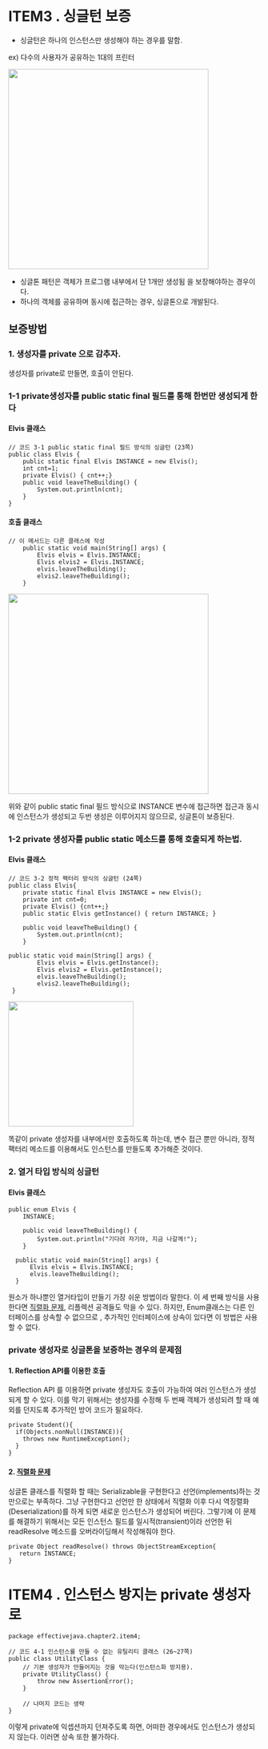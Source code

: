# ITEM3 . 싱글턴 보증
+ 싱글턴은 하나의 인스턴스만 생성해야 하는 경우를 말함.

ex) 다수의 사용자가 공유하는 1대의 프린터

<img src="https://user-images.githubusercontent.com/26866859/151317045-356646ab-00ff-48eb-af7d-ea3b4f95c65c.png" width="400">


+ 싱글톤 패턴은 객체가 프로그램 내부에서 단 1개만 생성됨 을 보장해야하는 경우이다.
+ 하나의 객체를 공유하며 동시에 접근하는 경우, 싱글톤으로 개발된다.



## 보증방법
### 1. 생성자를 private 으로 감추자.

생성자를 private로 만들면, 호출이 안된다.

### 1-1 private생성자를  public static final 필드를 통해  한번만 생성되게 한다
#### Elvis 클래스
```
// 코드 3-1 public static final 필드 방식의 싱글턴 (23쪽)
public class Elvis {
    public static final Elvis INSTANCE = new Elvis();
    int cnt=1;
    private Elvis() { cnt++;}
    public void leaveTheBuilding() {
        System.out.println(cnt);
    }
}
```
#### 호출 클래스

```
// 이 메서드는 다른 클래스에 작성
    public static void main(String[] args) {
        Elvis elvis = Elvis.INSTANCE;
        Elvis elvis2 = Elvis.INSTANCE;
        elvis.leaveTheBuilding();
        elvis2.leaveTheBuilding();
    }
```

<img src="https://user-images.githubusercontent.com/26866859/151322283-0aa81748-32e5-4221-9857-e8e6d71de09e.png" width="400">


위와 같이 public static final 필드 방식으로 INSTANCE 변수에 접근하면
접근과 동시에 인스턴스가 생성되고
두번 생성은 이루어지지 않으므로, 싱글톤이 보증된다.


### 1-2 private 생성자를  public static 메소드를 통해 호출되게 하는법.
#### Elvis 클래스
```
// 코드 3-2 정적 팩터리 방식의 싱글턴 (24쪽)
public class Elvis{
    private static final Elvis INSTANCE = new Elvis();
    private int cnt=0;
    private Elvis() {cnt++;}
    public static Elvis getInstance() { return INSTANCE; }

    public void leaveTheBuilding() {
        System.out.println(cnt);
    }
```

```
public static void main(String[] args) {
        Elvis elvis = Elvis.getInstance();
        Elvis elvis2 = Elvis.getInstance();
        elvis.leaveTheBuilding();
        elvis2.leaveTheBuilding();
 }
```
<img src="https://user-images.githubusercontent.com/26866859/151322283-0aa81748-32e5-4221-9857-e8e6d71de09e.png" width="250">

똑같이 private 생성자를 내부에서만 호출하도록 하는데,
변수 접근 뿐만 아니라, 정적팩터리 메소드를 이용해서도 인스턴스를 만들도록 추가해준 것이다.


### 2. 열거 타입 방식의 싱글턴 
#### Elvis 클래스
```
public enum Elvis {
    INSTANCE;

    public void leaveTheBuilding() {
        System.out.println("기다려 자기야, 지금 나갈께!");
    }
```
```
  public static void main(String[] args) {
      Elvis elvis = Elvis.INSTANCE;
      elvis.leaveTheBuilding();
  }
```
원소가 하나뿐인 열거타입이 만들기 가장 쉬운 방법이라 말한다.
이 세 번째 방식을 사용한다면 [직렬화 문제](http://yoonbumtae.com/?p=1097), 리플렉션 공격들도 막을 수 있다.
하지만, Enum클래스는 다른 인터페이스를 상속할 수 없으므로 , 추가적인 인터페이스에 상속이 있다면
이 방법은 사용할 수 없다.

### private 생성자로 싱글톤을 보증하는 경우의 문제점

#### 1. Reflection API를 이용한 호출 
Reflection API 를 이용하면 private 생성자도 호출이 가능하여 여러 인스턴스가 생성되게 할 수 있다.
이를 막기 위해서는 생성자를 수정해 두 번째 객체가 생성되려 할 때 예외를 던지도록 추가적인 방어 코드가 필요하다.

```
private Student(){
  if(Objects.nonNull(INSTANCE)){
    throws new RuntimeException();
  }
}
```

#### 2. [직렬화 문제](http://yoonbumtae.com/?p=1097)
싱글톤 클래스를 직렬화 할 때는 
Serializable을 구현한다고 선언(implements)하는 것 만으로는 부족하다.
그냥 구현한다고 선언만 한 상태에서 직렬화 이후 다시 역징렬화(Deserialization)를 하게 되면 
새로운 인스턴스가 생성되어 버린다. 
그렇기에 이 문제를 해결하기 위해서는 모든 인스턴스 필드를 일시적(transient)이라 선언한 뒤 
readResolve 메소드를 오버라이딩해서 작성해줘야 한다. 

```
private Object readResolve() throws ObjectStreamException{
   return INSTANCE;
}
```




# ITEM4 . 인스턴스 방지는 private 생성자로

```
package effectivejava.chapter2.item4;

// 코드 4-1 인스턴스를 만들 수 없는 유틸리티 클래스 (26~27쪽)
public class UtilityClass {
    // 기본 생성자가 만들어지는 것을 막는다(인스턴스화 방지용).
    private UtilityClass() {
        throw new AssertionError();
    }

    // 나머지 코드는 생략
}
```
이렇게 private에 익셉션까지 던져주도록 하면, 
어떠한 경우에서도 인스턴스가 생성되지 않는다.
이러면 상속 또한 불가하다.

